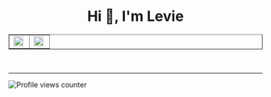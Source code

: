 <h1 align="center">Hi 👋, I'm Levie</h1>
<table align="center" border="none">
     <tr>
          <td valign="top" width="50%">
               <img src="https://github-readme-stats.vercel.app/api?username=Naht911&show_icons=true&count_private=true&hide_border=true&theme=tokyonight" align="left" style="width: 90%" />
          </td>
          <td valign="top" width="50%">
               <img src="https://github-readme-stats.vercel.app/api/top-langs/?username=Naht911&hide_border=true&layout=compact&theme=tokyonight" align="left" style="width: 90%" />
          </td>
     </tr>
</table>

<br />
<hr>

![Profile views counter](https://komarev.com/ghpvc/?username=Naht911&&style=for-the-badge&label=LEVIE%27s+VIEWS&color=70a5fd)
